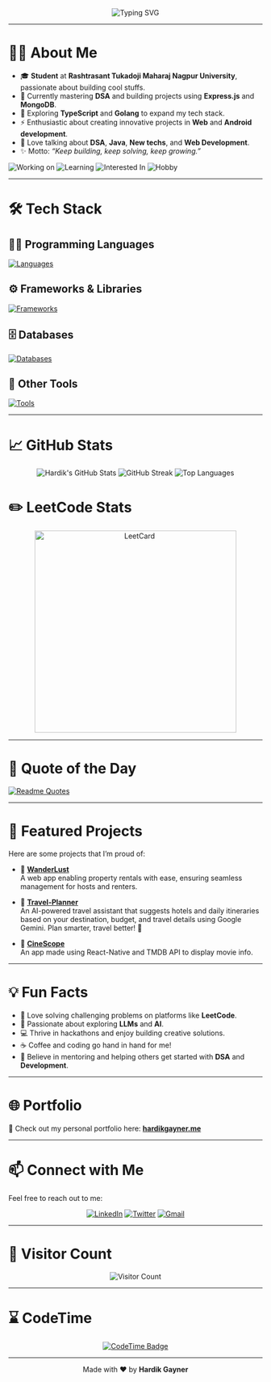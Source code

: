 <div align="center">
  <img src="https://readme-typing-svg.herokuapp.com/?font=Monospace&size=40&center=true&vCenter=true&width=600&height=50&color=00FFFF&duration=4500&lines=Hii,+I'm+Hardik+👋;" alt="Typing SVG" />
</div>

---

# 🙋‍♂️ **About Me**

- 🎓 **Student** at **Rashtrasant Tukadoji Maharaj Nagpur University**, passionate about building cool stuffs.  
- 🌱 Currently mastering **DSA** and building projects using **Express.js** and **MongoDB**.  
- 📘 Exploring **TypeScript** and **Golang** to expand my tech stack.  
- ⚡ Enthusiastic about creating innovative projects in **Web** and **Android development**.  
- 💬 Love talking about **DSA**, **Java**, **New techs**, and **Web Development**.
- ✨ Motto: *“Keep building, keep solving, keep growing.”*

![Working on](https://img.shields.io/badge/working_on-LeetGuide-orange)
![Learning](https://img.shields.io/badge/learning-GoLang_&_TypeScript-blue)
![Interested In](https://img.shields.io/badge/interested_in-Web_dev_&_Java-red)
![Hobby](https://img.shields.io/badge/Hobby-Nature_photography-purple)

---

# 🛠️ **Tech Stack**

## 👨‍💻 Programming Languages
[![Languages](https://skillicons.dev/icons?i=java,javascript,typescript,python,go,c,cpp,&theme=light)](https://skillicons.dev)

## ⚙️ Frameworks & Libraries
[![Frameworks](https://skillicons.dev/icons?i=nodejs,expressjs,react,next,graphql,html,css,&theme=light)](https://skillicons.dev)

## 🗄️ Databases
[![Databases](https://skillicons.dev/icons?i=mongodb,mysql,postgres,supabase,firebase,&theme=light)](https://skillicons.dev)

## 🔧 Other Tools
[![Tools](https://skillicons.dev/icons?i=git,github,docker,aws,figma,redis,vscode,materialui,vercel,npm,yarn,pnpm,vite,jest,linux,postman,&theme=light)](https://skillicons.dev)

---

# 📈 **GitHub Stats**

<div align="center">
  <img src="https://github-readme-stats.vercel.app/api?username=imHardik1606&show_icons=true&count_private=true&theme=radical" alt="Hardik's GitHub Stats" />
  <img src="https://streak-stats.demolab.com/?user=imHardik1606&theme=dark" alt="GitHub Streak" />
  <img src="https://github-readme-stats.vercel.app/api/top-langs/?username=imHardik1606&layout=compact&theme=dark&hide=php" alt="Top Languages" />
</div>

# ✏️ **LeetCode Stats**
<div align="center">
  <img width="400" src="https://leetcard.jacoblin.cool/knight_16?theme=nord&font=Anek%20Bangla&ext=heatmap&border_radius=10" alt="LeetCard" />
</div>

---
# 💬 **Quote of the Day**

[![Readme Quotes](https://quotes-github-readme.vercel.app/api?type=horizontal&theme=algolia)](https://github.com/piyushsuthar/github-readme-quotes)

---

# 🌟 **Featured Projects**

Here are some projects that I’m proud of:

- 🚀 **[WanderLust](https://github.com/imHardik1606/Wanderlust)**  
  A web app enabling property rentals with ease, ensuring seamless management for hosts and renters.

- 📅 **[Travel-Planner](https://github.com/imHardik1606/AI-Travel-Planner)**  
 An AI-powered travel assistant that suggests hotels and daily itineraries based on your destination, budget, and travel details using Google Gemini. Plan smarter, travel better! 🚀 

- 💬 **[CineScope](https://github.com/imHardik1606/rn-movie-app)**  
  An app made using React-Native and TMDB API to display movie info.

---

# 💡 **Fun Facts**

- 🧩 Love solving challenging problems on platforms like **LeetCode**.  
- 🤖 Passionate about exploring **LLMs** and **AI**.  
- 💻 Thrive in hackathons and enjoy building creative solutions.  
- ☕ Coffee and coding go hand in hand for me!  
- 🌟 Believe in mentoring and helping others get started with **DSA** and **Development**.  

---

# 🌐 Portfolio

🚀 Check out my personal portfolio here: **[hardikgayner.me](https://imhardik1606.github.io/terminal-portfolio/)**

---

# 📫 Connect with Me

Feel free to reach out to me:

<div align="center">
  
  [![LinkedIn](https://skillicons.dev/icons?i=linkedin)](https://www.linkedin.com/in/hardik-gayner-0b2ab32ba)
  [![Twitter](https://skillicons.dev/icons?i=twitter)](https://x.com/h_gayner)
  [![Gmail](https://skillicons.dev/icons?i=gmail)](mailto:hardikgayner1606@gmail.com)
  
</div>

---

# 👀 **Visitor Count**

<div align="center">
  <img src="https://profile-counter.glitch.me/imHardik1606/count.svg" alt="Visitor Count" />
</div>

---

# ⌛ **CodeTime**
<div align="center">
  
  [![CodeTime Badge](https://shields.jannchie.com/endpoint?style=for-the-badge&color=ABCDE8&url=https%3A%2F%2Fapi.codetime.dev%2Fv3%2Fusers%2Fshield%3Fuid%3D30916)](https://codetime.dev)
  
</div>

---

<p align="center">Made with ❤️ by <b>Hardik Gayner</b></p>

